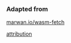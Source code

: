 ### Adapted from

[marwan.io/wasm-fetch](https://github.com/marwan-at-work/wasm-fetch)

[attribution](LICENSE)


